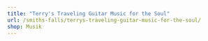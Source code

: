 ```yaml
---
title: "Terry's Traveling Guitar Music for the Soul"
url: /smiths-falls/terrys-traveling-guitar-music-for-the-soul/
shop: Musik
---
```

